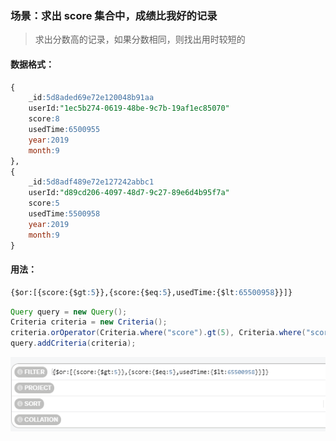 ### 场景：求出 score 集合中，成绩比我好的记录

> 求出分数高的记录，如果分数相同，则找出用时较短的

#### 数据格式：

```sql
{
	_id:5d8aded69e72e120048b91aa
    userId:"1ec5b274-0619-48be-9c7b-19af1ec85070"
    score:8
    usedTime:6500955
    year:2019
    month:9
},
{
	_id:5d8adf489e72e127242abbc1
    userId:"d89cd206-4097-48d7-9c27-89e6d4b95f7a"
    score:5
    usedTime:5500958
    year:2019
    month:9
}
```

#### 用法：

```sql
{$or:[{score:{$gt:5}},{score:{$eq:5},usedTime:{$lt:65500958}}]}
```

```java
Query query = new Query();
Criteria criteria = new Criteria();
criteria.orOperator(Criteria.where("score").gt(5), Criteria.where("score").is(5).and("usedTime").lt(65500958));
query.addCriteria(criteria);
```

![1569461955992](assets/1569461955992.png)